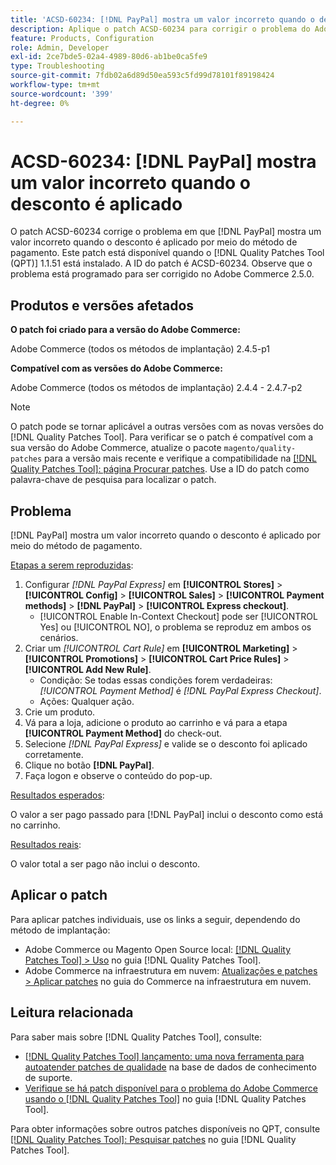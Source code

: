 ```yaml
---
title: 'ACSD-60234: [!DNL PayPal] mostra um valor incorreto quando o desconto é aplicado'
description: Aplique o patch ACSD-60234 para corrigir o problema do Adobe Commerce, em que [!DNL PayPal] mostra um valor incorreto quando o desconto é aplicado por meio do método de pagamento.
feature: Products, Configuration
role: Admin, Developer
exl-id: 2ce7bde5-02a4-4989-80d6-ab1be0ca5fe9
type: Troubleshooting
source-git-commit: 7fdb02a6d89d50ea593c5fd99d78101f89198424
workflow-type: tm+mt
source-wordcount: '399'
ht-degree: 0%

---
```


# ACSD-60234: [!DNL PayPal] mostra um valor incorreto quando o desconto é aplicado

O patch ACSD-60234 corrige o problema em que [!DNL PayPal] mostra um valor incorreto quando o desconto é aplicado por meio do método de pagamento. Este patch está disponível quando o [!DNL Quality Patches Tool (QPT)] 1.1.51 está instalado. A ID do patch é ACSD-60234. Observe que o problema está programado para ser corrigido no Adobe Commerce 2.5.0.

## Produtos e versões afetados

**O patch foi criado para a versão do Adobe Commerce:**

Adobe Commerce (todos os métodos de implantação) 2.4.5-p1

**Compatível com as versões do Adobe Commerce:**

Adobe Commerce (todos os métodos de implantação) 2.4.4 - 2.4.7-p2

>[!NOTE]
>
>O patch pode se tornar aplicável a outras versões com as novas versões do [!DNL Quality Patches Tool]. Para verificar se o patch é compatível com a sua versão do Adobe Commerce, atualize o pacote `magento/quality-patches` para a versão mais recente e verifique a compatibilidade na [[!DNL Quality Patches Tool]: página Procurar patches](https://experienceleague.adobe.com/tools/commerce-quality-patches/index.html). Use a ID do patch como palavra-chave de pesquisa para localizar o patch.

## Problema

[!DNL PayPal] mostra um valor incorreto quando o desconto é aplicado por meio do método de pagamento.

<u>Etapas a serem reproduzidas</u>:

1. Configurar *[!DNL PayPal Express]* em **[!UICONTROL Stores]** > **[!UICONTROL Config]** > **[!UICONTROL Sales]** > **[!UICONTROL Payment methods]** > **[!DNL PayPal]** > **[!UICONTROL Express checkout]**.
   * [!UICONTROL Enable In-Context Checkout] pode ser [!UICONTROL Yes] ou [!UICONTROL NO], o problema se reproduz em ambos os cenários.
1. Criar um *[!UICONTROL Cart Rule]* em **[!UICONTROL Marketing]** > **[!UICONTROL Promotions]** > **[!UICONTROL Cart Price Rules]** > **[!UICONTROL Add New Rule]**.
   * Condição: Se todas essas condições forem verdadeiras: *[!UICONTROL Payment Method]* é *[!DNL PayPal Express Checkout]*.
   * Ações: Qualquer ação.
1. Crie um produto.
1. Vá para a loja, adicione o produto ao carrinho e vá para a etapa **[!UICONTROL Payment Method]** do check-out.
1. Selecione *[!DNL PayPal Express]* e valide se o desconto foi aplicado corretamente.
1. Clique no botão **[!DNL PayPal]**.
1. Faça logon e observe o conteúdo do pop-up.

<u>Resultados esperados</u>:

O valor a ser pago passado para [!DNL PayPal] inclui o desconto como está no carrinho.

<u>Resultados reais</u>:

O valor total a ser pago não inclui o desconto.

## Aplicar o patch

Para aplicar patches individuais, use os links a seguir, dependendo do método de implantação:

* Adobe Commerce ou Magento Open Source local: [[!DNL Quality Patches Tool] > Uso](/help/tools/quality-patches-tool/usage.md) no guia [!DNL Quality Patches Tool].
* Adobe Commerce na infraestrutura em nuvem: [Atualizações e patches > Aplicar patches](https://experienceleague.adobe.com/docs/commerce-cloud-service/user-guide/develop/upgrade/apply-patches.html) no guia do Commerce na infraestrutura em nuvem.

## Leitura relacionada

Para saber mais sobre [!DNL Quality Patches Tool], consulte:

* [[!DNL Quality Patches Tool] lançamento: uma nova ferramenta para autoatender patches de qualidade](https://experienceleague.adobe.com/en/docs/commerce-operations/tools/quality-patches-tool/quality-patches-tool-to-self-serve-quality-patches) na base de dados de conhecimento de suporte.
* [Verifique se há patch disponível para o problema do Adobe Commerce usando o  [!DNL Quality Patches Tool]](/help/tools/quality-patches-tool/patches-available-in-qpt/check-patch-for-magento-issue-with-magento-quality-patches.md) no guia [!DNL Quality Patches Tool].

Para obter informações sobre outros patches disponíveis no QPT, consulte [[!DNL Quality Patches Tool]: Pesquisar patches](https://experienceleague.adobe.com/tools/commerce-quality-patches/index.html) no guia [!DNL Quality Patches Tool].
